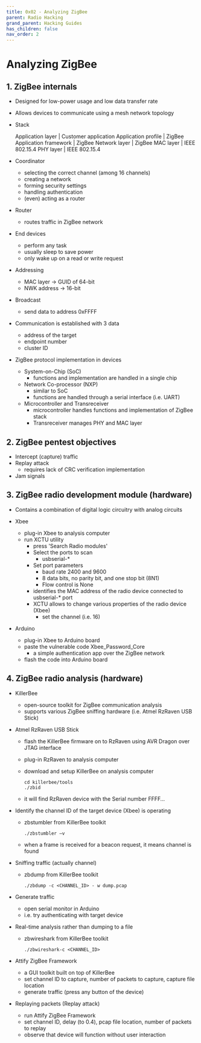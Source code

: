 ```yaml
---
title: 0x02 - Analyzing ZigBee
parent: Radio Hacking
grand_parent: Hacking Guides
has_children: false
nav_order: 2
---
```


# Analyzing ZigBee

## 1. ZigBee internals
* Designed for low-power usage and low data transfer rate
* Allows devices to communicate using a mesh network topology
	
* Stack

	Application layer	| Customer application
	Application profile	| ZigBee
	Application framework	| ZigBee
	Network layer	| ZigBee
	MAC layer	| IEEE 802.15.4
	PHY layer	| IEEE 802.15.4

* Coordinator
	* selecting the correct channel (among 16 channels)
	* creating a network
	* forming security settings
	* handling authentication
	* (even) acting as a router
* Router
	* routes traffic in ZigBee network
* End devices
	* perform any task
	* usually sleep to save power
	* only wake up on a read or write request
		
* Addressing
	* MAC layer -> GUID of 64-bit
	* NWK address -> 16-bit
* Broadcast
	* send data to address 0xFFFF
* Communication is established with 3 data
	* address of the target
	* endpoint number
	* cluster ID

* ZigBee protocol implementation in devices
	* System-on-Chip (SoC)
		* functions and implementation are handled in a single chip
	* Network Co-processor (NXP)
		* similar to SoC
		* functions are handled through a serial interface (i.e. UART)
	* Microcontroller and Transreceiver
		* microcontroller handles functions and implementation of ZigBee stack
		* Transreceiver manages PHY and MAC layer
		
## 2. ZigBee pentest objectives
* Intercept (capture) traffic
* Replay attack
	* requires lack of CRC verification implementation
* Jam signals
		
## 3. ZigBee radio development module (hardware)
* Contains a combination of digital logic circuitry with analog circuits

* Xbee
	* plug-in Xbee to analysis computer
	* run XCTU utility
		* press 'Search Radio modules'
		* Select the  ports to scan
			* usbserial-*
		* Set port parameters
			* baud rate 2400 and 9600
			* 8 data bits, no parity bit, and one stop bit (8N1)
			* Flow control is None
		* identifies the MAC address of the radio device connected to usbserial-* port
		* XCTU allows to change various properties of the radio device (Xbee)
			* set the channel (i.e. 16)
			
* Arduino
	* plug-in Xbee to Arduino board
	* paste the vulnerable code Xbee_Password_Core
		* a simple authentication app over the ZigBee network
	* flash the code into Arduino board

## 4. ZigBee radio analysis (hardware)
* KillerBee
	* open-source toolkit for ZigBee communication analysis
	* supports various ZigBee sniffing hardware (i.e. Atmel RzRaven USB Stick)

* Atmel RzRaven USB Stick
	* flash the KillerBee firmware on to RzRaven using AVR Dragon over JTAG interface 
	* plug-in RzRaven to analysis computer
	
	* download and setup KillerBee on analysis computer
    
      ```
      cd killerbee/tools
      ./zbid
      ```
		
  * it will find RzRaven device with the Serial number FFFF…
			
* Identify the channel ID of the target device (Xbee) is operating
	* zbstumbler from KillerBee toolkit

	    `./zbstumbler –v`
	* when a frame is received for a beacon request, it means channel is found
		
* Sniffing traffic (actually channel)
	* zbdump from KillerBee toolkit
	
      `./zbdump -c <CHANNEL_ID> - w dump.pcap`
	
* Generate traffic
	* open serial monitor in Arduino
	* i.e. try authenticating with target device
	
* Real-time analysis rather than dumping to a file
	* zbwireshark from KillerBee toolkit
	
      `./zbwireshark-c <CHANNEL_ID>`
	
* Attify ZigBee Framework
	* a GUI toolkit built on top of KillerBee
	* set channel ID to capture, number of packets to capture, capture file location
	* generate traffic (press any button of the device)
	
* Replaying packets (Replay attack)
	* run Attify ZigBee Framework
	* set channel ID, delay (to 0.4), pcap file location,  number of packets to replay
	* observe that device will function without user interaction



